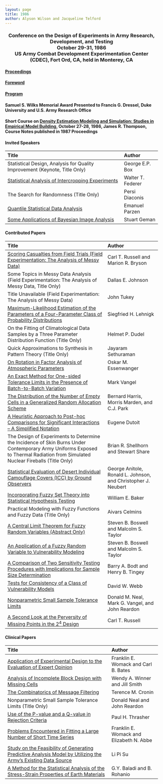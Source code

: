 ```yaml
---
layout: page
title: 1986
author: Alyson Wilson and Jacqueline Telford
---
```

<div align="center"><h3>Conference on the Design of Experiments in Army Research, Development, and Testing<br>
October 29-31, 1986<br>
US Army Combat Development Experimentation Center (CDEC), Fort Ord, CA, held in Monterey, CA</h3></div>


#### [Proceedings](https://alysongwilson.github.io/ACAS/DOE4/DOE32.pdf#page=2)

#### [Foreword](https://alysongwilson.github.io/ACAS/DOE4/DOE32.pdf#page=6)

#### [Program](https://alysongwilson.github.io/ACAS/DOE4/DOE32.pdf#page=12)

#### Samuel S. Wilks Memorial Award Presented to Francis G. Dressel, Duke University and U.S. Army Research Office

#### Short Course on [Density Estimation Modeling and Simulation: Studies in Empirical Model Building](https://alysongwilson.github.io/ACAS/DOE4/DOE33.pdf#page=190), October 27-28, 1986, James R. Thompson, Course Notes published in 1987 Proceedings 


#### Invited Speakers

| Title | Author |
| :--- | :--- |
| Statistical Design, Analysis for Quality Improvement (Keynote, Title Only) | George E.P. Box |
| [Statistical Analysis of Intercropping Experiments](https://alysongwilson.github.io/ACAS/DOE4/DOE32.pdf#page=18) | Walter T. Federer |
| The Search for Randomness (Title Only) | Persi Diaconis |
| [Quantile Statistical Data Analysis](https://alysongwilson.github.io/ACAS/DOE4/DOE32.pdf#page=298) | Emanuel Parzen |
| [Some Applications of Bayesian Image Analysis](https://alysongwilson.github.io/ACAS/DOE4/DOE32.pdf#page=394) | Stuart Geman |


#### Contributed Papers

| Title | Author |
| :--- | :--- |
| [Scoring Casualties from Field Trials (Field Experimentation: The Analysis of Messy Data)](https://alysongwilson.github.io/ACAS/DOE4/DOE32.pdf#page=48) | Carl T. Russell and Marion R. Bryson |
| Some Topics in Messy Data Analysis (Field Experimentation: The Analysis of Messy Data, Title Only) | Dallas E. Johnson |
| Title Unavailable (Field Experimentation: The Analysis of Messy Data) | John Tukey |
| [Maximum-Likelihood Estimation of the Parameters of a Four-Parameter Class of Probability Distributions](https://alysongwilson.github.io/ACAS/DOE4/DOE32.pdf#page=70) | Siegfried H. Lehnigk |
| On the Fitting of Climatological Data Samples by a Three Parameter Distribution Function (Title Only) | Helmet P. Dudel |
| Quick Approximations to Synthesis in Pattern Theory (Title Only) | Jayaram Sethuraman |  
| [On Rotation in Factor Analysis of Atmospheric Parameters](https://alysongwilson.github.io/ACAS/DOE4/DOE32.pdf#page=76) | Oskar M. Essenwanger |
| [An Exact Method for One-sided Tolerance Limits in the Presence of Batch-to-Batch Variation](https://alysongwilson.github.io/ACAS/DOE4/DOE32.pdf#page=94) | Mark Vangel |
| [The Distribution of the Number of Empty Cells in a Generalized Random Allocation Scheme](https://alysongwilson.github.io/ACAS/DOE4/DOE32.pdf#page=120) | Bernard Harris, Morris Marden, and C.J. Park |
| [A Heuristic Approach to Post-hoc Comparisons for Significant Interactions – A Simplified Notation](https://alysongwilson.github.io/ACAS/DOE4/DOE32.pdf#page=178) | Eugene Dutoit |
| The Design of Experiments to Determine the Incidence of Skin Burns Under Contemporary Army Uniforms Exposed to Thermal Radiation from Simulated Nuclear Fireballs (Title Only) | Brian R. Shellhorn and Stewart Share |
| [Statistical Evaluation of Desert Individual Camouflage Covers (ICC) by Ground Observers](https://alysongwilson.github.io/ACAS/DOE4/DOE32.pdf#page=198) | George Anitole, Ronald L. Johnson, and Christopher J. Neubert |
| [Incorporating Fuzzy Set Theory into Statistical Hypothesis Testing](https://alysongwilson.github.io/ACAS/DOE4/DOE32.pdf#page=256) | William E. Baker |
| Practical Modeling with Fuzzy Functions and Fuzzy Data (Title Only) | Aivars Celmins |
| [A Central Limit Theorem for Fuzzy Random Variables (Abstract Only)](https://alysongwilson.github.io/ACAS/DOE4/DOE32.pdf#page=266) | Steven B. Boswell and Malcolm S. Taylor |
| [An Application of a Fuzzy Random Variable to Vulnerability Modeling](https://alysongwilson.github.io/ACAS/DOE4/DOE32.pdf#page=268) | Steven B. Boswell and Malcolm S. Taylor |
| [A Comparison of Two Sensitivity Testing Procedures with Implications for Sample Size Determination](https://alysongwilson.github.io/ACAS/DOE4/DOE32.pdf#page=310) | Barry A. Bodt and Henry B. Tingey |
| [Tests for Consistency of a Class of Vulnerability Models](https://alysongwilson.github.io/ACAS/DOE4/DOE32.pdf#page=334) | David W. Webb |
| [Nonparametric Small Sample Tolerance Limits](https://alysongwilson.github.io/ACAS/DOE4/DOE32.pdf#page=352) | Donald M. Neal, Mark G. Vangel, and John Reardon |
| [A Second Look at the Perversity of Missing Points in the 2<sup>4</sup> Design](https://alysongwilson.github.io/ACAS/DOE4/DOE32.pdf#page=368) | Carl T. Russell |


#### Clinical Papers

| Title | Author |
| :--- | :--- |
| [Application of Experimental Design to the Evaluation of Expert Opinion](https://alysongwilson.github.io/ACAS/DOE4/DOE32.pdf#page=142) | Franklin E. Womack and Carl B. Bates |
| [Analysis of Incomplete Block Design with Missing Cells](https://alysongwilson.github.io/ACAS/DOE4/DOE32.pdf#page=160) | Wendy A. Winner and Jill Smith |
| [The Combinatorics of Message Filtering](https://alysongwilson.github.io/ACAS/DOE4/DOE32.pdf#page=210) | Terence M. Cronin |
| Nonparametric Small Sample Tolerance Limits (Title Only) | Donald Neal and John Reardon |
| [Use of the P-value and a Q-value in Rejection Criteria](https://alysongwilson.github.io/ACAS/DOE4/DOE32.pdf#page=234) | Paul H. Thrasher |
| [Problems Encountered in Fitting a Large Number of Short Time Series](https://alysongwilson.github.io/ACAS/DOE4/DOE32.pdf#page=276) | Franklin E. Womack and Elizabeth N. Abbe |
| [Study on the Feasibility of Generating Predictive Analysis Model by Utilizing the Army’s Existing Data Source](https://alysongwilson.github.io/ACAS/DOE4/DOE32.pdf#page=290) | Li Pi Su |
| [A Method for the Statistical Analysis of the Stress-Strain Properties of Earth Materials](https://alysongwilson.github.io/ACAS/DOE4/DOE32.pdf#page=382) | G.Y. Baladi and B. Rohanio |
